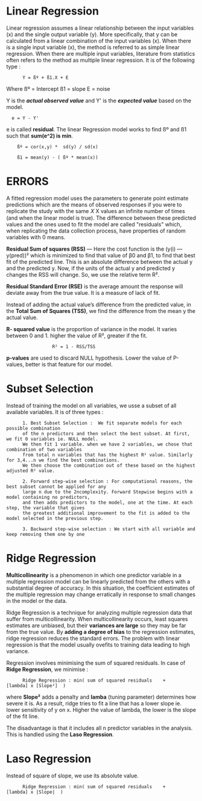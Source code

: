 # Linear Regression

Linear regression assumes a linear relationship between the input variables (x) and the single output variable (y). More specifically, that y can be calculated from a linear combination of the input variables (x).
When there is a single input variable (x), the method is referred to as simple linear regression. When there are multiple input variables, literature from statistics often refers to the method as multiple linear regression.
It is of the following type :

          Y = ßº + ß1.X + E
Where ßº = Intercept
      ß1 = slope
      E = noise
      
Y is the ***actual observed value*** and Y' is the ***expected value*** based on the model.

      e = Y - Y'
e is called **residual**.
The linear Regression model works to find ßº and ß1 such that **sum(e^2) is min**.

        ßº = cor(x,y) *  sd(y) / sd(x)
        
        ß1 = mean(y) - ( ßº * mean(x))
        

# ERRORS

A fitted regression model uses the parameters to generate point estimate predictions which are the means of observed responses if you were to replicate the study with the same 𝑋
X
 values an infinite number of times (and when the linear model is true). The difference between these predicted values and the ones used to fit the model are called "residuals" which, when replicating the data collection process, have properties of random variables with 0 means.

**Residual Sum of squares (RSS)** — Here the cost function is the (y(i) — y(pred))² which is minimized to find that value of β0 and β1, to find that best fit of the predicted line. This is an absolute difference between the actual y and the predicted y. Now, if the units of the actual y and predicted y changes the RSS will change. So, we use the relative term R².

**Residual Standard Error (RSE)** is the average amount the response will deviate away from the true value. It is a measure of lack of fit.

Instead of adding the actual value’s difference from the predicted value, in the **Total Sum of Squares (TSS)**, we find the difference from the mean y the actual value.

**R- squared value** is the proportion of variance in the model. It varies between 0 and 1. higher the value of R², greater if the fit.
                    
                     R² = 1 - RSS/TSS
                  
**p-values** are used to discard  NULL hypothesis. Lower the value of P-values, better is that feature for our model.


# Subset Selection

Instead of training the model on all variables, we usse a subset of all available variables. It is of three types :

          1. Best Subset Selection :  We fit separate models for each possible combination 
          of the n predictors and then select the best subset. At first, we fit 0 variables ie. NULL model. 
          We then fit 1 variable. when we have 2 variables, we chose that combination of two variables 
          from total n variables that has the highest R² value. Similarly for 3,4...n we find the best combinations.
          We then choose the combination out of these based on the highest adjusted R² value.
          
          2. Forward step-wise selection : For computational reasons, the best subset cannot be applied for any 
          large n due to the 2ncomplexity. Forward Stepwise begins with a model containing no predictors, 
          and then adds predictors to the model, one at the time. At each step, the variable that gives 
          the greatest additional improvement to the fit is added to the model selected in the previous step.
          
          3. Backward step-wise selection : We start with all variable and keep removing them one by one

# Ridge Regression

**Multicollinearity** is a phenomenon in which one predictor variable in a multiple regression model can be linearly predicted from the others with a substantial degree of accuracy. In this situation, the coefficient estimates of the  multiple regression may change erratically in response to small changes in the model or the data. 
          
Ridge Regression is a technique for analyzing multiple regression data that suffer from multicollinearity. When multicollinearity occurs, least squares estimates are unbiased, but their **variances are large** so they may be far from the true value. By **adding a degree of bias** to the regression estimates, ridge regression reduces the standard errors. The problem with linear regression is that the model usually ovefits to training data leading to high variance. 

Regression involves minimising the sum of squared residuals. In case of **Ridge Regression**, we minimise :

          Ridge Regression : min( sum of squared residuals    +    [lambda] x [Slope²]  )
          
where **Slope²** adds a penalty and **lamba** (tuning parameter) determines how severe it is. As a result, ridge tries to fit a line that
has a lower slope ie. lower sensitivity of y on x. Higher the value of lambda, the lower is the slope of the fit line.

The disadvantage is that it includes all n predictor variables in the analysis. This is handled using the **Laso Regression**.

# Laso Regression
Instead of square of slope, we use its absolute value.

          Ridge Regression : min( sum of squared residuals    +    [lambda] x |Slope|  )

          
